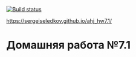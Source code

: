 [![Build status](https://ci.appveyor.com/api/projects/status/19n5v6ic0wkwo59c?svg=true)](https://ci.appveyor.com/project/SergeiSeledkov/ahj-hw7-1)

https://sergeiseledkov.github.io/ahj_hw7.1/

# Домашняя работа №7.1